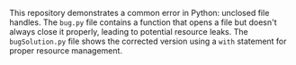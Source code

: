 This repository demonstrates a common error in Python: unclosed file handles. The `bug.py` file contains a function that opens a file but doesn't always close it properly, leading to potential resource leaks. The `bugSolution.py` file shows the corrected version using a `with` statement for proper resource management.